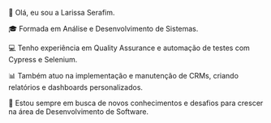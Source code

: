 👋 Olá, eu sou a Larissa Serafim.

🎓 Formada em Análise e Desenvolvimento de Sistemas.

💻 Tenho experiência em Quality Assurance e automação de testes com Cypress e Selenium.

📊 Também atuo na implementação e manutenção de CRMs, criando relatórios e dashboards personalizados.

🚀 Estou sempre em busca de novos conhecimentos e desafios para crescer na área de Desenvolvimento de Software.


